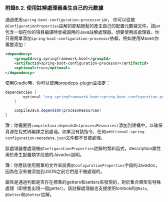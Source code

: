 ### 附錄B.2. 使用註解處理器產生自己的元數據

通過使用`spring-boot-configuration-processor` jar， 你可以從被`@ConfigurationProperties`註解的節點輕鬆的產生自己的配置元數據文件。該jar包含一個在你的項目編譯時會被調用的Java註解處理器。想要使用該處理器，你只需簡單添加`spring-boot-configuration-processor`依賴，例如使用Maven你需要添加：
```xml
<dependency>
    <groupId>org.springframework.boot</groupId>
    <artifactId>spring-boot-configuration-processor</artifactId>
    <optional>true</optional>
</dependency>
```
使用Gradle時，你可以使用[propdeps-plugin](https://github.com/spring-projects/gradle-plugins/tree/master/propdeps-plugin)並指定：
```gradle
dependencies {
		optional "org.springframework.boot:spring-boot-configuration-processor"
	}

	compileJava.dependsOn(processResources)
}
```
**注**：你需要將`compileJava.dependsOn(processResources)`添加到建構中，以確保資源在程式碼編譯之前處理。如果沒有該指令，任何`additional-spring-configuration-metadata.json`文件都不會被處理。

該處理器會處理被`@ConfigurationProperties`註解的類和函式，description屬性用於產生配置類字段值的Javadoc說明。

**注**：你應該使用簡單的文件來設置`@ConfigurationProperties`字段的Javadoc，因為在沒有被添加到JSON之前它們是不被處理的。


屬性是通過判斷是否存在標準的getters和setters來發現的，對於集合類型有特殊處理（即使隻出現一個getter）。該註解處理器也支援使用lombok的`@Data`, `@Getter`和`@Setter`註解。


